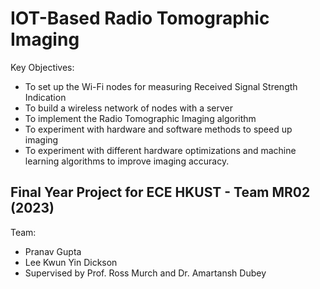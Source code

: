# IOT-Based Radio Tomographic Imaging
Key Objectives: 
*	To set up the Wi-Fi nodes for measuring Received Signal Strength Indication
*	To build a wireless network of nodes with a server
*	To implement the Radio Tomographic Imaging algorithm
*	To experiment with hardware and software methods to speed up imaging 
* To experiment with different hardware optimizations and machine learning algorithms to improve imaging accuracy.

## Final Year Project for ECE HKUST - Team MR02 (2023)
Team: 
* Pranav Gupta
* Lee Kwun Yin Dickson
* Supervised by Prof. Ross Murch and Dr. Amartansh Dubey

